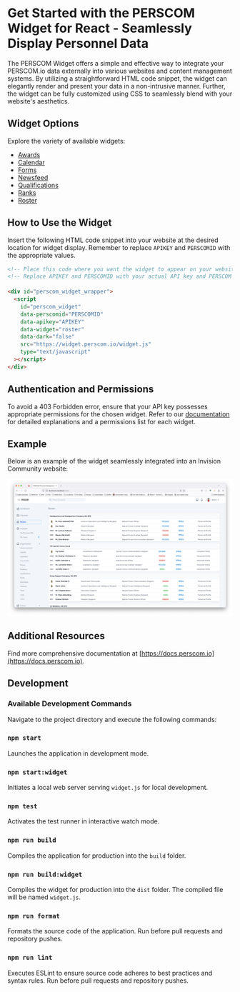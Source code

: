 # Get Started with the PERSCOM Widget for React - Seamlessly Display Personnel Data

The PERSCOM Widget offers a simple and effective way to integrate your PERSCOM.io data externally into various websites and content management systems. By utilizing a straightforward HTML code snippet, the widget can elegantly render and present your data in a non-intrusive manner. Further, the widget can be fully customized using CSS to seamlessly blend with your website's aesthetics.

## Widget Options

Explore the variety of available widgets:

- [Awards](https://docs.perscom.io/external-integration/widgets/awards)
- [Calendar](https://docs.perscom.io/external-integration/widgets/calendar)
- [Forms](https://docs.perscom.io/external-integration/widgets/forms)
- [Newsfeed](https://docs.perscom.io/external-integration/widgets/newsfeed)
- [Qualifications](https://docs.perscom.io/external-integration/widgets/qualifications)
- [Ranks](https://docs.perscom.io/external-integration/widgets/ranks)
- [Roster](https://docs.perscom.io/external-integration/widgets/roster)

## How to Use the Widget

Insert the following HTML code snippet into your website at the desired location for widget display. Remember to replace `APIKEY` and `PERSCOMID` with the appropriate values.

```html
<!-- Place this code where you want the widget to appear on your website. -->
<!-- Replace APIKEY and PERSCOMID with your actual API key and PERSCOM Account ID. -->

<div id="perscom_widget_wrapper">
  <script
    id="perscom_widget"
    data-perscomid="PERSCOMID"
    data-apikey="APIKEY"
    data-widget="roster"
    data-dark="false"
    src="https://widget.perscom.io/widget.js"
    type="text/javascript"
  ></script>
</div>
```

## Authentication and Permissions

To avoid a 403 Forbidden error, ensure that your API key possesses appropriate permissions for the chosen widget. Refer to our [documentation](https://docs.perscom.io) for detailed explanations and a permissions list for each widget.

## Example

Below is an example of the widget seamlessly integrated into an Invision Community website:

![Widget Preview](https://raw.githubusercontent.com/DeschutesDesignGroupLLC/perscom-widget/master/docs/roster-preview-1.png)

## Additional Resources

Find more comprehensive documentation at [https://docs.perscom.io](https://docs.perscom.io).

## Development

### Available Development Commands

Navigate to the project directory and execute the following commands:

### `npm start`

Launches the application in development mode.

### `npm start:widget`

Initiates a local web server serving `widget.js` for local development.

### `npm test`

Activates the test runner in interactive watch mode.

### `npm run build`

Compiles the application for production into the `build` folder.

### `npm run build:widget`

Compiles the widget for production into the `dist` folder.
The compiled file will be named `widget.js`.

### `npm run format`

Formats the source code of the application.
Run before pull requests and repository pushes.

### `npm run lint`

Executes ESLint to ensure source code adheres to best practices and syntax rules.
Run before pull requests and repository pushes.